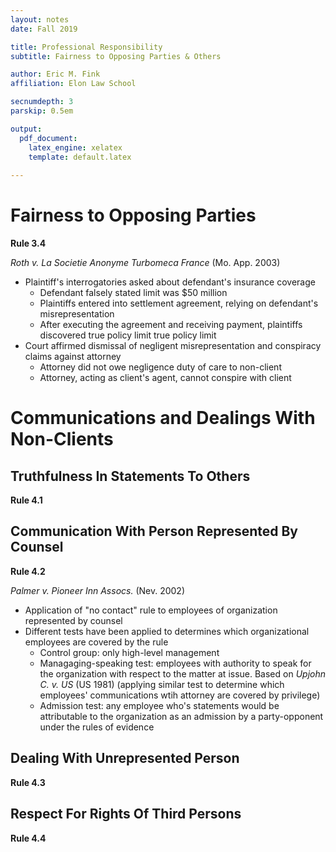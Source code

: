 ```yaml
---
layout: notes
date: Fall 2019

title: Professional Responsibility
subtitle: Fairness to Opposing Parties & Others 

author: Eric M. Fink
affiliation: Elon Law School 

secnumdepth: 3 
parskip: 0.5em 

output: 
  pdf_document:
    latex_engine: xelatex
    template: default.latex
    
---
```


#  Fairness to Opposing Parties

**Rule 3.4**

*Roth v. La Societie Anonyme Turbomeca France* (Mo. App. 2003)

- Plaintiff's interrogatories asked about defendant's insurance coverage 
    - Defendant falsely stated limit was $50 million 
    - Plaintiffs entered into settlement agreement, relying on defendant's misrepresentation 
    - After executing the agreement and receiving payment, plaintiffs discovered true policy limit true policy limit
- Court affirmed dismissal of negligent misrepresentation and conspiracy claims against attorney 
    - Attorney did not owe negligence duty of care to non-client 
    - Attorney, acting as client's agent, cannot conspire with client 

# Communications and Dealings With Non-Clients 

## Truthfulness In Statements To Others

**Rule 4.1**

## Communication With Person Represented By Counsel

**Rule 4.2**

*Palmer v. Pioneer Inn Assocs.* (Nev. 2002)

- Application of "no contact" rule to employees of organization represented by counsel 
- Different tests have been applied to determines which organizational employees are covered by the rule 
    - Control group: only high-level management
    - Managaging-speaking test: employees with authority to speak for the organization with respect to the matter at issue. Based on *Upjohn C. v. US* (US 1981) (applying similar test to determine which employees' communications wtih attorney are covered by privilege)
    - Admission test: any employee who's statements would be attributable to the organization as an admission by a party-opponent under the rules of evidence 

## Dealing With Unrepresented Person

**Rule 4.3**

## Respect For Rights Of Third Persons

**Rule 4.4**